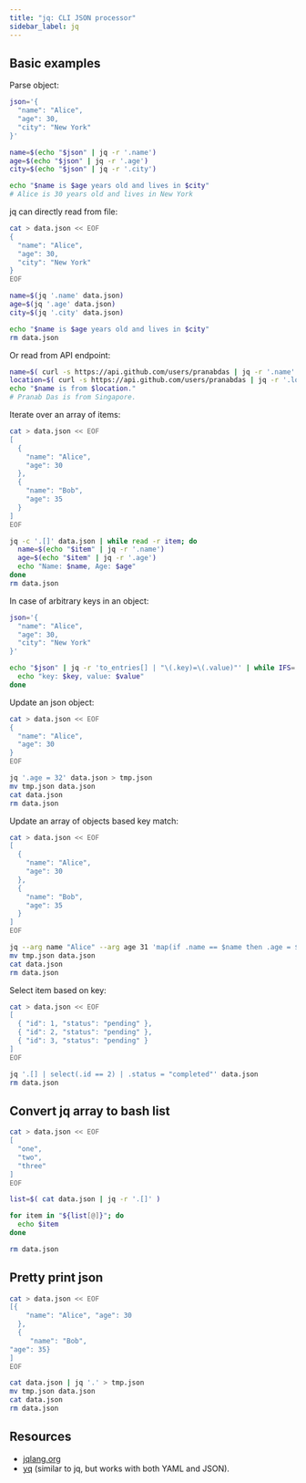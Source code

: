 ```yaml
---
title: "jq: CLI JSON processor"
sidebar_label: jq
---
```


## Basic examples

Parse object:
```bash
json='{
  "name": "Alice",
  "age": 30,
  "city": "New York"
}'

name=$(echo "$json" | jq -r '.name')
age=$(echo "$json" | jq -r '.age')
city=$(echo "$json" | jq -r '.city')

echo "$name is $age years old and lives in $city"
# Alice is 30 years old and lives in New York
```

jq can directly read from file:
```bash
cat > data.json << EOF
{
  "name": "Alice",
  "age": 30,
  "city": "New York"
}
EOF

name=$(jq '.name' data.json)
age=$(jq '.age' data.json)
city=$(jq '.city' data.json)

echo "$name is $age years old and lives in $city"
rm data.json
```

Or read from API endpoint:
```bash
name=$( curl -s https://api.github.com/users/pranabdas | jq -r '.name' )
location=$( curl -s https://api.github.com/users/pranabdas | jq -r '.location' )
echo "$name is from $location."
# Pranab Das is from Singapore.
```

Iterate over an array of items:
```bash
cat > data.json << EOF
[
  {
    "name": "Alice",
    "age": 30
  },
  {
    "name": "Bob",
    "age": 35
  }
]
EOF

jq -c '.[]' data.json | while read -r item; do
  name=$(echo "$item" | jq -r '.name')
  age=$(echo "$item" | jq -r '.age')
  echo "Name: $name, Age: $age"
done
rm data.json
```

In case of arbitrary keys in an object:
```bash
json='{
  "name": "Alice",
  "age": 30,
  "city": "New York"
}'

echo "$json" | jq -r 'to_entries[] | "\(.key)=\(.value)"' | while IFS='=' read -r key value; do
  echo "key: $key, value: $value"
done
```

Update an json object:
```bash
cat > data.json << EOF
{
  "name": "Alice",
  "age": 30
}
EOF

jq '.age = 32' data.json > tmp.json
mv tmp.json data.json
cat data.json
rm data.json
```

Update an array of objects based key match:
```bash
cat > data.json << EOF
[
  {
    "name": "Alice",
    "age": 30
  },
  {
    "name": "Bob",
    "age": 35
  }
]
EOF

jq --arg name "Alice" --arg age 31 'map(if .name == $name then .age = $age else . end)' data.json > tmp.json
mv tmp.json data.json
cat data.json
rm data.json
```

Select item based on key:
```bash
cat > data.json << EOF
[
  { "id": 1, "status": "pending" },
  { "id": 2, "status": "pending" },
  { "id": 3, "status": "pending" }
]
EOF

jq '.[] | select(.id == 2) | .status = "completed"' data.json
rm data.json
```

## Convert jq array to bash list

```bash
cat > data.json << EOF
[
  "one",
  "two",
  "three"
]
EOF

list=$( cat data.json | jq -r '.[]' )

for item in "${list[@]}"; do
  echo $item
done

rm data.json
```

## Pretty print json

```bash
cat > data.json << EOF
[{
    "name": "Alice", "age": 30
  },
  {
     "name": "Bob",
"age": 35}
]
EOF

cat data.json | jq '.' > tmp.json
mv tmp.json data.json
cat data.json
rm data.json
```

## Resources
- [jqlang.org](https://jqlang.org)
- [yq](https://github.com/mikefarah/yq/) (similar to jq, but works with both
YAML and JSON).
